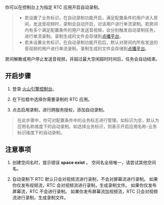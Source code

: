 你可以在控制台上为指定 RTC 应用开启自动录制。

>- 若设置了业务标识，在自动录制功能开启，满足配置条件的用户进入房间，发送音视频时，录制会自动开启，对该用户进行单流录制。若房间内有多个满足配置条件的用户发送音视频，会分别触发自动录制任务，进行单流录制。录制生成的文件会存储到[点播平台](https://www.volcengine.com/product/vod)。
>- 若未设置业务标识，在自动录制功能开启后，默认对房间内所有发送的音视频的用户进行单流录制。录制生成的文件会存储到[点播平台](https://www.volcengine.com/product/vod)。

房间解散或用户停止发送音视频，并超过最大空闲超时时间后，任务会自动结束。

## 开启步骤

1. 登录 [火山引擎控制台](https://console.volcengine.com/rtc/cloudRTC)。

2. 在下拉框中选择你需要录制的 RTC 应用。

3. 点击启用录制，进行跨服务授权，添加自动录制。
> 在此步骤中，你可对配置条件中的业务标志进行管理。如标识为空，默认为应用名称维度下的自动录制。如选择业务标识，则表示开启应用名称-业务标识维度下的自动录制。


## 注意事项
1. 创建空间名时，提示错误  **space exist** 。
空间名全局唯一，请尝试其他空间名。

2. 自动录制下 RTC 默认只会对视频流进行录制，不会对屏幕流进行录制。
如果你仅发布视频流，RTC 会对视频流进行录制，生成录制文件。
如果你仅发布屏幕流，RTC 不会进行录制。
如果你发布屏幕流加视频流，RTC 只会对视频流进行录制，生成录制文件。
